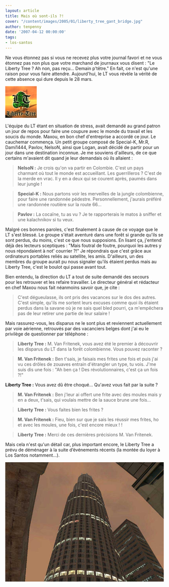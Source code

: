 ```yaml
---
layout: article
title: Mais où sont-ils ?!
cover: "/content/images/2005/01/liberty_tree_gant_bridge.jpg"
author: tenpenny
date: '2007-04-12 00:00:00'
tags:
- los-santos
---
```


Ne vous étonnez pas si vous ne recevez plus votre journal favori et ne vous étonnez pas non plus que votre marchand de journaux vous disent : "Le Liberty Tree ? Ah non, pas reçu... Demain p'têtre." En fait, ce n'est qu'une raison pour vous faire attendre. Aujourd'hui, le LT vous révèle la vérité de cette absence qui dure depuis le 28 mars.

![](  /content/images/2005/01/liberty_tree_gant_bridge.jpg)

L'équipe du LT étant en situation de stress, avait demandé au grand patron un jour de repos pour faire une coupure avec le monde du travail et les soucis du monde. Maxou, en bon chef d'entreprise a accordé ce jour. Le cauchemar commença. Un petit groupe&nbsp;composé de&nbsp;Special-K, Mr.R, Dami1444, Pavlov, NelsoN, ainsi que Logan, avait décidé de partir pour un jour dans une destination inconnue. Je me souviens d'ailleurs, de ce que certains m'avaient dit quand je leur demandais où ils allaient :

> **NelsoN :** Je crois qu'on va partir en Colombie. C'est un pays charmant où tout le monde est accueillant. Les guerrilleros ? C'est de la merde en vrac. Il y en a deux qui se courent après, paumés dans leur jungle !

> **Special-K :** Nous partons voir les merveilles de la jungle colombienne, pour faire une randonnée pédestre. Personnellement, j'aurais préféré une randonnée routière sur la route 66...

> **Pavlov :** La cocaïne, tu as vu ? Je te rapporterais le matos à sniffer et une kalachnikov si tu veux.

Malgré ces bonnes paroles, c'est finalement à cause de ce voyage que le LT s'est blessé. Le groupe s'était aventuré dans une forêt si grande qu'ils se sont perdus, du moins, c'est ce que nous supposions. En lisant ça, j'entend déjà des lecteurs sceptiques : "Mais foutral de foutre, pourquoi les autres y nous répondaient à not' courrier ?!" Je répondrais que c'est grâce aux ordinateurs portables reliés au&nbsp;satellite, les amis. D'ailleurs, un des membres du groupe aurait pu nous signaler qu'ils étaient perdus mais au Liberty Tree, c'est le boulot qui passe avant tout.

Bien entendu, la direction du LT a tout de suite&nbsp;demandé des secours pour&nbsp;les&nbsp;retrouver et les refaire travailler. Le directeur général et rédacteur en chef Maxou&nbsp;nous fait néanmoins savoir que, je cite :

> C'est dégueulasse, ils ont pris des vacances sur le dos des autres. C'est simple, qu'ils me sortent leurs excuses&nbsp;comme quoi ils étaient perdus dans la savane où je ne sais quel bled pourri, ça m'empêchera pas de leur&nbsp;retirer une partie de leur salaire !

Mais rassurez-vous,&nbsp;les disparus&nbsp;ne le sont plus et reviennent actuellement par voie&nbsp;aérienne, retrouvés par des vacanciers belges dont j'ai eu le privilège de questionner par téléphone&nbsp;:

> **Liberty Tree :** M. Van Fritenek, vous avez été le premier à découvrir les disparus du LT dans la forêt colombienne. Vous pouvez raconter ?

> **M. Van Fritenek :** Ben t'sais, je faisais mes frites une fois et puis j'ai vu ces drôles de zouaves entrain d'étrangler un type, tu vois. J'me suis dis une fois : "Ah ben ça ! Des révolutionnaires, c'est ça un fois ?!"

**Liberty Tree :** Vous avez dû être choqué... Qu'avez vous fait par la suite ?

> **M. Van Fritenek :** Ben j'leur ai offert une frite avec des moules mais y en a deux, t'sais, qui voulais mettre de la sauce brune une fois...

> **Liberty Tree :** Vous faites bien les frites ?

> **M. Van Fritenek :** Fieu, bien sur que je sais les réussir mes frites, ho et avec les moules, une fois, c'est encore mieux !&nbsp;!

> **Liberty Tree :** Merci de ces&nbsp;dernières précisions&nbsp;M. Van Fritenek.

Mais cela n'est qu'un détail car, plus important encore, le Liberty Tree a prévu de déménager à la suite d’événements récents (la montée du loyer à Los Santos notamment...).

![](  /content/images/2005/01/newbuilding.jpg)

<!--kg-card-end: markdown-->
